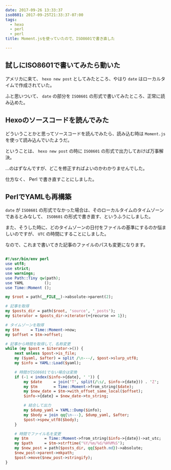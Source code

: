 ```yaml
---
date: 2017-09-26 13:33:37
iso8601: 2017-09-25T21:33:37-07:00
tags:
  - hexo
  - perl
  - perl
title: Moment.jsを使っていたので、ISO8601で書き直した

---
```


## 試しにISO8601で書いてみたら動いた

アメリカに来て、 `hexo new post` としてみたところ、やはり `date` はローカルタイムで作成されていた。

ふと思いついて、 `date` の部分を `ISO8601` の形式で書いてみたところ、正常に読み込めた。

## Hexoのソースコードを読んでみた

どういうことかと思ってソースコードを読んでみたら、読み込む時は `Moment.js` を使って読み込んでいたようだ。

ということは、 `hexo new post` の時に `ISO8601` の形式で出力しておけば万事解決。

…のはずなんですが、どこを修正すればよいのかわかりませんでした。

仕方なく、 Perl で書き直すことにしました。

## PerlでYAMLも再構築

`date` が `ISO8601` の形式でなかった場合は、そのローカルタイムのタイムゾーンであるとみなして、 `ISO8601` の形式で書き直す、というふうにしました。

また、そうした時に、どのタイムゾーンの日付をファイルの基準にするのか悩ましいのですが、 `UTC` の時間にすることにしました。

なので、これまで書いてきた記事のファイルのパスも変更になります。

```perl tools/rename_posts

#!/usr/bin/env perl
use utf8;
use strict;
use warnings;
use Path::Tiny qw(path);
use YAML         ();
use Time::Moment ();

my $root = path(__FILE__)->absolute->parent(2);

# 記事を取得
my $posts_dir = path($root, 'source', '_posts');
my $iterator = $posts_dir->iterator(+{recurse => 1});

# タイムゾーンを取得
my $tm     = Time::Moment->now;
my $offset = $tm->offset;

# 記事から時間を取得して、名称変更
while (my $post = $iterator->()) {
    next unless $post->is_file;
    my ($yaml, $after) = split /\n---/, $post->slurp_utf8;
    my $info = YAML::Load($yaml);

    # 時間がISO8601でない場合は変換
    if (-1 < index($info->{date}, ' ')) {
        my $date     = join('T', split(/\s/, $info->{date})) . 'Z';
        my $tm       = Time::Moment->from_string($date);
        my $new_date = $tm->with_offset_same_local($offset);
        $info->{date} = $new_date->to_string;

        # 結合して出力
        my $dump_yaml = YAML::Dump($info);
        my $body = join qq{\n---}, $dump_yaml, $after;
        $post->spew_utf8($body);
    }

    # 時間でファイル名を変更
    my $tm       = Time::Moment->from_string($info->{date})->at_utc;
    my $path     = $tm->strftime('%Y/%m/%d/%H%M%S');
    my $new_post = path($posts_dir, qq{$path.md})->absolute;
    $new_post->parent->mkpath;
    $post->move($new_post->stringify);
}

```
